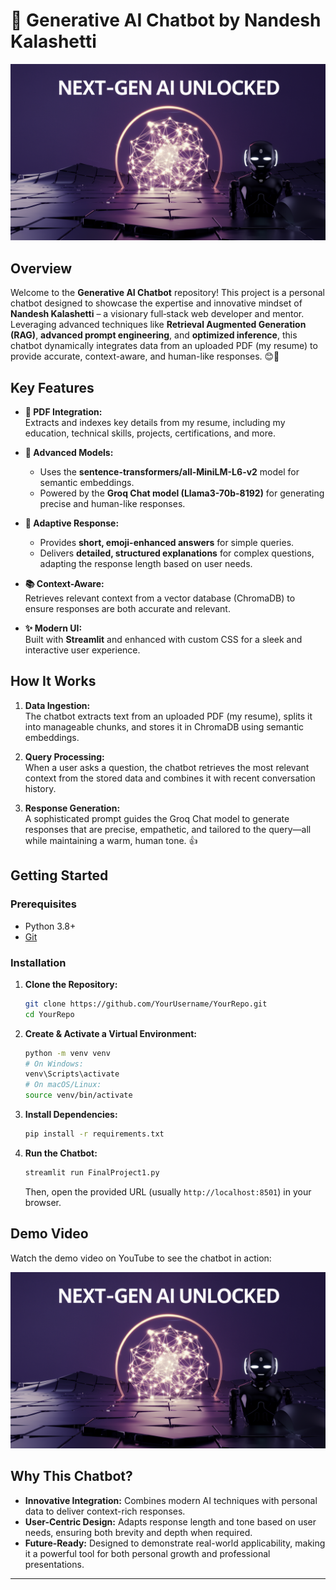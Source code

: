 
# 🤖 Generative AI Chatbot by Nandesh Kalashetti

[![Watch Demo](chatbot.png)](https://youtu.be/V0ffoYtm_Uk)

## Overview

Welcome to the **Generative AI Chatbot** repository! This project is a personal chatbot designed to showcase the expertise and innovative mindset of **Nandesh Kalashetti** – a visionary full‑stack web developer and mentor. Leveraging advanced techniques like **Retrieval Augmented Generation (RAG)**, **advanced prompt engineering**, and **optimized inference**, this chatbot dynamically integrates data from an uploaded PDF (my resume) to provide accurate, context-aware, and human-like responses. 😊🚀

## Key Features

- **📄 PDF Integration:**  
  Extracts and indexes key details from my resume, including my education, technical skills, projects, certifications, and more.

- **🧠 Advanced Models:**  
  - Uses the **sentence-transformers/all-MiniLM-L6-v2** model for semantic embeddings.  
  - Powered by the **Groq Chat model (Llama3-70b-8192)** for generating precise and human-like responses.

- **💬 Adaptive Response:**  
  - Provides **short, emoji-enhanced answers** for simple queries.  
  - Delivers **detailed, structured explanations** for complex questions, adapting the response length based on user needs.

- **📚 Context-Aware:**  
  Retrieves relevant context from a vector database (ChromaDB) to ensure responses are both accurate and relevant.

- **✨ Modern UI:**  
  Built with **Streamlit** and enhanced with custom CSS for a sleek and interactive user experience.

## How It Works

1. **Data Ingestion:**  
   The chatbot extracts text from an uploaded PDF (my resume), splits it into manageable chunks, and stores it in ChromaDB using semantic embeddings.

2. **Query Processing:**  
   When a user asks a question, the chatbot retrieves the most relevant context from the stored data and combines it with recent conversation history.

3. **Response Generation:**  
   A sophisticated prompt guides the Groq Chat model to generate responses that are precise, empathetic, and tailored to the query—all while maintaining a warm, human tone. 👍

## Getting Started

### Prerequisites
- Python 3.8+
- [Git](https://git-scm.com/)

### Installation

1. **Clone the Repository:**
   ```bash
   git clone https://github.com/YourUsername/YourRepo.git
   cd YourRepo
   ```

2. **Create & Activate a Virtual Environment:**
   ```bash
   python -m venv venv
   # On Windows:
   venv\Scripts\activate
   # On macOS/Linux:
   source venv/bin/activate
   ```

3. **Install Dependencies:**
   ```bash
   pip install -r requirements.txt
   ```

4. **Run the Chatbot:**
   ```bash
   streamlit run FinalProject1.py
   ```
   Then, open the provided URL (usually `http://localhost:8501`) in your browser.

## Demo Video

Watch the demo video on YouTube to see the chatbot in action:

[![Watch Demo](chatbot.png)](https://youtu.be/V0ffoYtm_Uk)

## Why This Chatbot?

- **Innovative Integration:** Combines modern AI techniques with personal data to deliver context-rich responses.  
- **User-Centric Design:** Adapts response length and tone based on user needs, ensuring both brevity and depth when required.  
- **Future-Ready:** Designed to demonstrate real-world applicability, making it a powerful tool for both personal growth and professional presentations.

---
